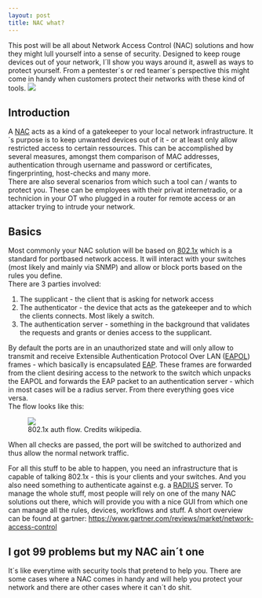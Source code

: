 ```yaml
---
layout: post
title: NAC what?
---
```

This post will be all about Network Access Control (NAC) solutions and how they might lull yourself into a sense of security.
Designed to keep rouge devices out of your network, I´ll show you ways around it, aswell as ways to protect yourself.
From a pentester´s or red teamer´s perspective this might come in handy when customers protect their networks with these kind of tools.
<img src="/images/2021-05-15/dog_meme.png">

<!--more-->
## Introduction  

A [NAC](https://en.wikipedia.org/wiki/Network_Access_Control) acts as a kind of a gatekeeper to your local network infrastructure. It´s purpose is to keep unwanted devices out of it - or at least only allow restricted access to certain ressources. This can be accomplished by several measures, amongst them comparison of MAC addresses, authentication through username and password or certificates, fingerprinting, host-checks and many more.  
There are also several scenarios from which such a tool can / wants to protect you. These can be employees with their privat internetradio, or a technicion in your OT who plugged in a router for remote access or an attacker trying to intrude your network.  

## Basics  

Most commonly your NAC solution will be based on [802.1x](https://en.wikipedia.org/wiki/IEEE_802.1X) which is a standard for portbased network access. It will interact with your switches (most likely and mainly via SNMP) and allow or block ports based on the rules you define.  
There are 3 parties involved:  
1. The supplicant - the client that is asking for network access  
2. The authenticator - the device that acts as the gatekeeper and to which the clients connects. Most likely a switch.  
3. The authentication server - something in the background that validates the requests and grants or denies access to the supplicant.  

By default the ports are in an unauthorized state and will only allow to transmit and receive Extensible Authentication Protocol Over LAN ([EAPOL](https://www.vocal.com/secure-communication/eapol-extensible-authentication-protocol-over-lan/)) frames - which basically is encapsulated [EAP](https://en.wikipedia.org/wiki/Extensible_Authentication_Protocol). These frames are forwarded from the client desiring access to the network to the switch which unpacks the EAPOL and forwards the EAP packet to an authentication server - which in most cases will be a radius server. From there everything goes vice versa.  
The flow looks like this:  
<figure>
  <img src="/images/2021-05-15/eapol_flow.png">
  <figcaption>802.1x auth flow. Credits wikipedia.</figcaption>
</figure>

When all checks are passed, the port will be switched to authorized and thus allow the normal network traffic.  

For all this stuff to be able to happen, you need an infrastructure that is capable of talking 802.1x - this is your clients and your switches. And you also need something to authenticate against e.g. a [RADIUS](https://en.wikipedia.org/wiki/RADIUS) server. To manage the whole stuff, most people will rely on one of the many NAC solutions out there, which will provide you with a nice GUI from which one can manage all the rules, devices, workflows and stuff. A short overview can be found at gartner: https://www.gartner.com/reviews/market/network-access-control  

## I got 99 problems but my NAC ain´t one  

It´s like everytime with security tools that pretend to help you. There are some cases where a NAC comes in handy and will help you protect your network and there are other cases where it can´t do shit.